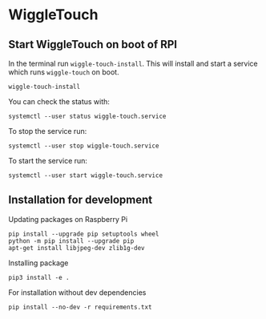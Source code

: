 # WiggleTouch


## Start WiggleTouch on boot of RPI

In the terminal run `wiggle-touch-install`. This will install and start a service which runs `wiggle-touch` on boot.

```
wiggle-touch-install
```


You can check the status with:

```
systemctl --user status wiggle-touch.service
```

To stop the service run:

```
systemctl --user stop wiggle-touch.service
```

To start the service run:

```
systemctl --user start wiggle-touch.service
```

## Installation for development

Updating packages on Raspberry Pi
```
pip install --upgrade pip setuptools wheel
python -m pip install --upgrade pip
apt-get install libjpeg-dev zlib1g-dev
```

Installing package
```
pip3 install -e .
```

For installation without dev dependencies
```
pip install --no-dev -r requirements.txt
```
